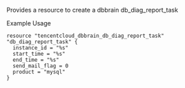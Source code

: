 Provides a resource to create a dbbrain db_diag_report_task

Example Usage

```hcl
resource "tencentcloud_dbbrain_db_diag_report_task" "db_diag_report_task" {
  instance_id = "%s"
  start_time = "%s"
  end_time = "%s"
  send_mail_flag = 0
  product = "mysql"
}
```